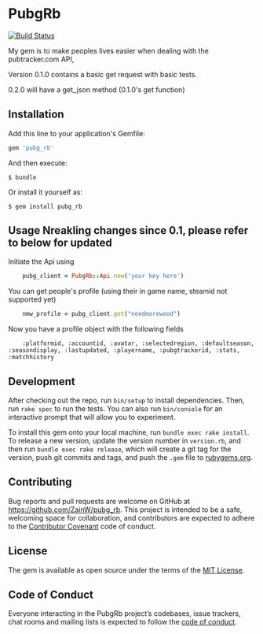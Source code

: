 # PubgRb
[![Build Status](https://travis-ci.org/ZainW/pubg_rb.svg?branch=master)](https://travis-ci.org/ZainW/pubg_rb)

My gem is to make peoples lives easier when dealing with the pubtracker.com API, 

Version 0.1.0 contains a basic get request with basic tests.

0.2.0 will have a get_json method (0.1.0's get function)

## Installation

Add this line to your application's Gemfile:

```ruby
gem 'pubg_rb'
```

And then execute:

    $ bundle

Or install it yourself as:

    $ gem install pubg_rb

## Usage Nreakling changes since 0.1, please refer to below for updated

Initiate the Api using 
```ruby
    pubg_client = PubgRb::Api.new('your key here')
```

You can get people's profile (using their in game name, steamid not supported yet)  
```ruby
    nmw_profile = pubg_client.get("needmorewood")
```
Now you have a profile object with the following fields
```
    :platformid, :accountid, :avatar, :selectedregion, :defaultseason, :seasondisplay, :lastupdated, :playername, :pubgtrackerid, :stats, :matchhistory
```

## Development

After checking out the repo, run `bin/setup` to install dependencies. Then, run `rake spec` to run the tests. You can also run `bin/console` for an interactive prompt that will allow you to experiment.

To install this gem onto your local machine, run `bundle exec rake install`. To release a new version, update the version number in `version.rb`, and then run `bundle exec rake release`, which will create a git tag for the version, push git commits and tags, and push the `.gem` file to [rubygems.org](https://rubygems.org).

## Contributing

Bug reports and pull requests are welcome on GitHub at https://github.com/ZainW/pubg_rb. This project is intended to be a safe, welcoming space for collaboration, and contributors are expected to adhere to the [Contributor Covenant](http://contributor-covenant.org) code of conduct.

## License

The gem is available as open source under the terms of the [MIT License](http://opensource.org/licenses/MIT).

## Code of Conduct

Everyone interacting in the PubgRb project’s codebases, issue trackers, chat rooms and mailing lists is expected to follow the [code of conduct](https://github.com/ZainW/pubg_rb/blob/master/CODE_OF_CONDUCT.md).
